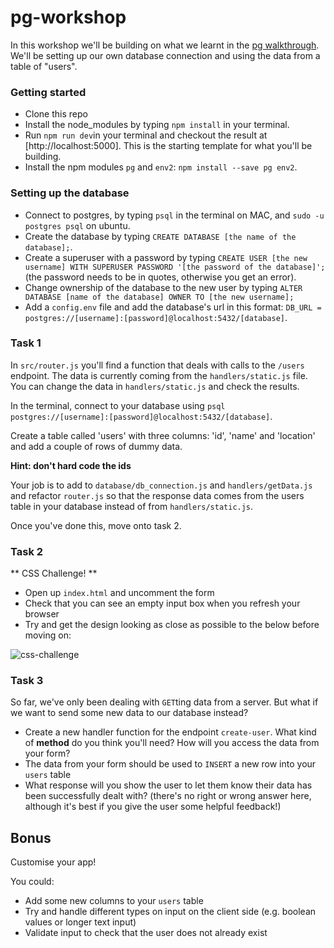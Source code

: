 # pg-workshop

In this workshop we'll be building on what we learnt in the [pg walkthrough](https://github.com/shiryz/pg-walkthrough). We'll be setting up our own database connection and using the data from a table of "users".

### Getting started

- Clone this repo
- Install the node_modules by typing `npm install` in your terminal.
- Run `npm run dev`in your terminal and checkout the result at [http://localhost:5000]. This is the starting template for what you'll be building.
- Install the npm modules `pg` and `env2`: `npm install --save pg env2`.

### Setting up the database

- Connect to postgres, by typing `psql` in the terminal on MAC, and `sudo -u postgres psql` on ubuntu.
- Create the database by typing `CREATE DATABASE [the name of the database];`.
- Create a superuser with a password by typing `CREATE USER [the new username] WITH SUPERUSER PASSWORD '[the password of the database]';` (the password needs to be in quotes, otherwise you get an error).
- Change ownership of the database to the new user by typing `ALTER DATABASE [name of the database] OWNER TO [the new username];`
- Add a `config.env` file and add the database's url in this format:
`DB_URL = postgres://[username]:[password]@localhost:5432/[database]`.

### Task 1

In `src/router.js` you'll find a function that deals with calls to the `/users` endpoint. The data is currently coming from the `handlers/static.js` file. You can change the data in `handlers/static.js` and check the results.

In the terminal, connect to your database using `psql postgres://[username]:[password]@localhost:5432/[database]`.

Create a table called 'users' with three columns: 'id', 'name' and 'location' and add a couple of rows of dummy data.

**Hint: don't hard code the ids**

Your job is to add to `database/db_connection.js` and `handlers/getData.js` and refactor `router.js` so that the response data comes from the users table in your database instead of from `handlers/static.js`.

Once you've done this, move onto task 2.

### Task 2
** CSS Challenge! **

- Open up `index.html` and uncomment the form
- Check that you can see an empty input box when you refresh your browser
- Try and get the design looking as close as possible to the below before moving on:

![css-challenge](https://cloud.githubusercontent.com/assets/20152018/26682632/16e851ec-46d9-11e7-8249-3df2dd1cb057.png)

### Task 3

So far, we've only been dealing with `GET`ting data from a server. But what if we want to send some new data to our database instead?

- Create a new handler function for the endpoint `create-user`. What kind of **method** do you think you'll need? How will you access the data from your form?
- The data from your form should be used to `INSERT` a new row into your `users` table
- What response will you show the user to let them know their data has been successfully dealt with? (there's no right or wrong answer here, although it's best if you give the user some helpful feedback!)

## Bonus

Customise your app!

You could:
- Add some new columns to your `users` table
- Try and handle different types on input on the client side (e.g. boolean values or longer text input)
- Validate input to check that the user does not already exist
